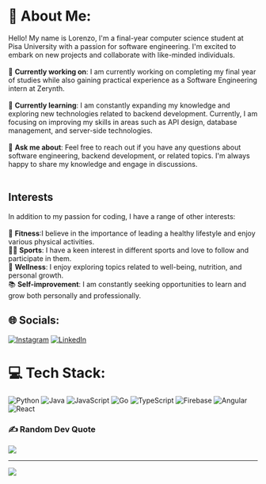 # 💫 About Me:
Hello! My name is Lorenzo, I'm a final-year computer science student at Pisa University with a passion for software engineering. I'm excited to embark on new projects and collaborate with like-minded individuals.<br><br>
🔭 <b>Currently working on</b>: I am currently working on completing my final year of studies while also gaining practical experience as a Software Engineering intern at Zerynth.<br><br>
🌱 <b>Currently learning</b>: I am constantly expanding my knowledge and exploring new technologies related to backend development. Currently, I am focusing on improving my skills in areas such as API design, database management, and server-side technologies.<br><br>
💬 <b>Ask me about</b>: Feel free to reach out if you have any questions about software engineering, backend development, or related topics. I'm always happy to share my knowledge and engage in discussions.<br>
<br>
## Interests<br>
In addition to my passion for coding, I have a range of other interests:<br><br>
💪 <b>Fitness</b>:I believe in the importance of leading a healthy lifestyle and enjoy various physical activities.<br>
🏋️‍♂️ <b>Sports</b>: I have a keen interest in different sports and love to follow and participate in them.<br>
🍎 <b>Wellness</b>: I enjoy exploring topics related to well-being, nutrition, and personal growth.<br>
📚 <b>Self-improvement</b>: I am constantly seeking opportunities to learn and grow both personally and professionally.<br>


## 🌐 Socials:
[![Instagram](https://img.shields.io/badge/Instagram-%23E4405F.svg?logo=Instagram&logoColor=white)](https://instagram.com/lored___) [![LinkedIn](https://img.shields.io/badge/LinkedIn-%230077B5.svg?logo=linkedin&logoColor=white)](https://linkedin.com/in/lorenzo-deriu) 

# 💻 Tech Stack:
![Python](https://img.shields.io/badge/python-3670A0?style=for-the-badge&logo=python&logoColor=ffdd54) ![Java](https://img.shields.io/badge/java-%23ED8B00.svg?style=for-the-badge&logo=java&logoColor=white) ![JavaScript](https://img.shields.io/badge/javascript-%23323330.svg?style=for-the-badge&logo=javascript&logoColor=%23F7DF1E) ![Go](https://img.shields.io/badge/go-%2300ADD8.svg?style=for-the-badge&logo=go&logoColor=white) ![TypeScript](https://img.shields.io/badge/typescript-%23007ACC.svg?style=for-the-badge&logo=typescript&logoColor=white) ![Firebase](https://img.shields.io/badge/firebase-%23039BE5.svg?style=for-the-badge&logo=firebase) ![Angular](https://img.shields.io/badge/angular-%23DD0031.svg?style=for-the-badge&logo=angular&logoColor=white) ![React](https://img.shields.io/badge/react-%2320232a.svg?style=for-the-badge&logo=react&logoColor=%2361DAFB)

<!--# 📊 GitHub Stats:
![](https://github-readme-stats.vercel.app/api?username=lorenzoDeriu&theme=dark&hide_border=true&include_all_commits=false&count_private=false)<br/>
![](https://github-readme-streak-stats.herokuapp.com/?user=lorenzoDeriu&theme=dark&hide_border=true)<br/>
![](https://github-readme-stats.vercel.app/api/top-langs/?username=lorenzoDeriu&theme=dark&hide_border=true&include_all_commits=false&count_private=false&layout=compact)
-->

### ✍️ Random Dev Quote
![](https://quotes-github-readme.vercel.app/api?type=horizontal&theme=radical)

---
[![](https://visitcount.itsvg.in/api?id=lorenzoDeriu&icon=0&color=0)](https://visitcount.itsvg.in)
